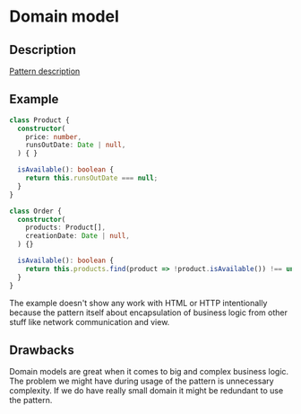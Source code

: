 # Domain model

## Description
[Pattern description](https://martinfowler.com/eaaCatalog/domainModel.html)

## Example
```ts
class Product {
  constructor(
    price: number,
    runsOutDate: Date | null,
  ) { }

  isAvailable(): boolean {
    return this.runsOutDate === null;
  }
}

class Order {
  constructor(
    products: Product[],
    creationDate: Date | null,
  ) {}

  isAvailable(): boolean {
    return this.products.find(product => !product.isAvailable()) !== undefined;
  }
}
```

The example doesn't show any work with HTML or HTTP intentionally because the pattern itself about 
encapsulation of business logic from other stuff like network communication and view.

## Drawbacks

Domain models are great when it comes to big and complex business logic. The problem we might have during usage of
the pattern is unnecessary complexity. If we do have really small domain it might be redundant to use the pattern.
